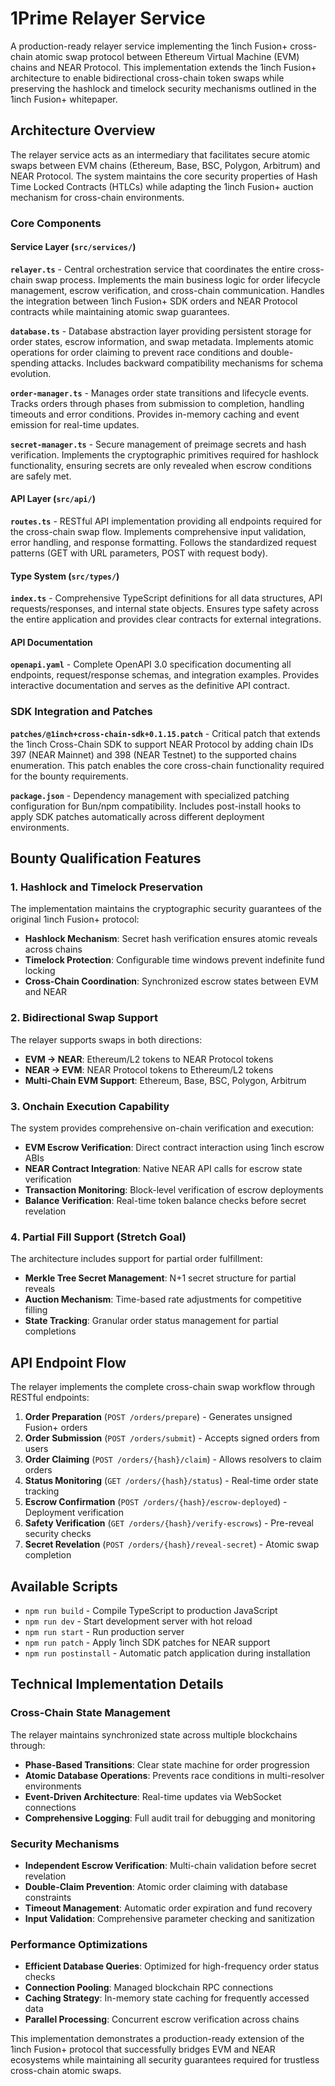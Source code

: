 # 1Prime Relayer Service

A production-ready relayer service implementing the 1inch Fusion+ cross-chain atomic swap protocol between Ethereum Virtual Machine (EVM) chains and NEAR Protocol. This implementation extends the 1inch Fusion+ architecture to enable bidirectional cross-chain token swaps while preserving the hashlock and timelock security mechanisms outlined in the 1inch Fusion+ whitepaper.

## Architecture Overview

The relayer service acts as an intermediary that facilitates secure atomic swaps between EVM chains (Ethereum, Base, BSC, Polygon, Arbitrum) and NEAR Protocol. The system maintains the core security properties of Hash Time Locked Contracts (HTLCs) while adapting the 1inch Fusion+ auction mechanism for cross-chain environments.

### Core Components

#### Service Layer (`src/services/`)

**`relayer.ts`** - Central orchestration service that coordinates the entire cross-chain swap process. Implements the main business logic for order lifecycle management, escrow verification, and cross-chain communication. Handles the integration between 1inch Fusion+ SDK orders and NEAR Protocol contracts while maintaining atomic swap guarantees.

**`database.ts`** - Database abstraction layer providing persistent storage for order states, escrow information, and swap metadata. Implements atomic operations for order claiming to prevent race conditions and double-spending attacks. Includes backward compatibility mechanisms for schema evolution.

**`order-manager.ts`** - Manages order state transitions and lifecycle events. Tracks orders through phases from submission to completion, handling timeouts and error conditions. Provides in-memory caching and event emission for real-time updates.

**`secret-manager.ts`** - Secure management of preimage secrets and hash verification. Implements the cryptographic primitives required for hashlock functionality, ensuring secrets are only revealed when escrow conditions are safely met.

#### API Layer (`src/api/`)

**`routes.ts`** - RESTful API implementation providing all endpoints required for the cross-chain swap flow. Implements comprehensive input validation, error handling, and response formatting. Follows the standardized request patterns (GET with URL parameters, POST with request body).

#### Type System (`src/types/`)

**`index.ts`** - Comprehensive TypeScript definitions for all data structures, API requests/responses, and internal state objects. Ensures type safety across the entire application and provides clear contracts for external integrations.

#### API Documentation

**`openapi.yaml`** - Complete OpenAPI 3.0 specification documenting all endpoints, request/response schemas, and integration examples. Provides interactive documentation and serves as the definitive API contract.

### SDK Integration and Patches

**`patches/@1inch+cross-chain-sdk+0.1.15.patch`** - Critical patch that extends the 1inch Cross-Chain SDK to support NEAR Protocol by adding chain IDs 397 (NEAR Mainnet) and 398 (NEAR Testnet) to the supported chains enumeration. This patch enables the core cross-chain functionality required for the bounty requirements.

**`package.json`** - Dependency management with specialized patching configuration for Bun/npm compatibility. Includes post-install hooks to apply SDK patches automatically across different deployment environments.

## Bounty Qualification Features

### 1. Hashlock and Timelock Preservation

The implementation maintains the cryptographic security guarantees of the original 1inch Fusion+ protocol:

- **Hashlock Mechanism**: Secret hash verification ensures atomic reveals across chains
- **Timelock Protection**: Configurable time windows prevent indefinite fund locking
- **Cross-Chain Coordination**: Synchronized escrow states between EVM and NEAR

### 2. Bidirectional Swap Support

The relayer supports swaps in both directions:

- **EVM → NEAR**: Ethereum/L2 tokens to NEAR Protocol tokens
- **NEAR → EVM**: NEAR Protocol tokens to Ethereum/L2 tokens
- **Multi-Chain EVM Support**: Ethereum, Base, BSC, Polygon, Arbitrum

### 3. Onchain Execution Capability

The system provides comprehensive on-chain verification and execution:

- **EVM Escrow Verification**: Direct contract interaction using 1inch escrow ABIs
- **NEAR Contract Integration**: Native NEAR API calls for escrow state verification
- **Transaction Monitoring**: Block-level verification of escrow deployments
- **Balance Verification**: Real-time token balance checks before secret revelation

### 4. Partial Fill Support (Stretch Goal)

The architecture includes support for partial order fulfillment:

- **Merkle Tree Secret Management**: N+1 secret structure for partial reveals
- **Auction Mechanism**: Time-based rate adjustments for competitive filling
- **State Tracking**: Granular order status management for partial completions

## API Endpoint Flow

The relayer implements the complete cross-chain swap workflow through RESTful endpoints:

1. **Order Preparation** (`POST /orders/prepare`) - Generates unsigned Fusion+ orders
2. **Order Submission** (`POST /orders/submit`) - Accepts signed orders from users
3. **Order Claiming** (`POST /orders/{hash}/claim`) - Allows resolvers to claim orders
4. **Status Monitoring** (`GET /orders/{hash}/status`) - Real-time order state tracking
5. **Escrow Confirmation** (`POST /orders/{hash}/escrow-deployed`) - Deployment verification
6. **Safety Verification** (`GET /orders/{hash}/verify-escrows`) - Pre-reveal security checks
7. **Secret Revelation** (`POST /orders/{hash}/reveal-secret`) - Atomic swap completion

## Available Scripts

- `npm run build` - Compile TypeScript to production JavaScript
- `npm run dev` - Start development server with hot reload
- `npm run start` - Run production server
- `npm run patch` - Apply 1inch SDK patches for NEAR support
- `npm run postinstall` - Automatic patch application during installation

## Technical Implementation Details

### Cross-Chain State Management

The relayer maintains synchronized state across multiple blockchains through:

- **Phase-Based Transitions**: Clear state machine for order progression
- **Atomic Database Operations**: Prevents race conditions in multi-resolver environments
- **Event-Driven Architecture**: Real-time updates via WebSocket connections
- **Comprehensive Logging**: Full audit trail for debugging and monitoring

### Security Mechanisms

- **Independent Escrow Verification**: Multi-chain validation before secret revelation
- **Double-Claim Prevention**: Atomic order claiming with database constraints
- **Timeout Management**: Automatic order expiration and fund recovery
- **Input Validation**: Comprehensive parameter checking and sanitization

### Performance Optimizations

- **Efficient Database Queries**: Optimized for high-frequency order status checks
- **Connection Pooling**: Managed blockchain RPC connections
- **Caching Strategy**: In-memory state caching for frequently accessed data
- **Parallel Processing**: Concurrent escrow verification across chains

This implementation demonstrates a production-ready extension of the 1inch Fusion+ protocol that successfully bridges EVM and NEAR ecosystems while maintaining all security guarantees required for trustless cross-chain atomic swaps.
